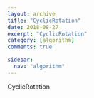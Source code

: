 ```yaml
---
layout: archive
title: "CyclicRotation"
date: 2018-08-27
excerpt: "CyclicRotation"
category: [algorithm]
comments: true

sidebar:
  nav: "algorithm"
---
```


CyclicRotation